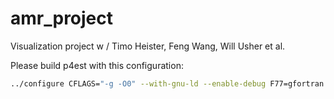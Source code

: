 # amr_project
Visualization project w / Timo Heister, Feng Wang, Will Usher et al.


Please build p4est with this configuration:
```bash
../configure CFLAGS="-g -O0" --with-gnu-ld --enable-debug F77=gfortran FC=gfortran --enable-mpi --enable-static=no --disable-memalign CPPFLAGS="-DSC_NOCOUNT_MALLOC -DSC_NOCOUNT_REFCOUNT -DSC_NOCOUNT_LOGINDENT"
```

